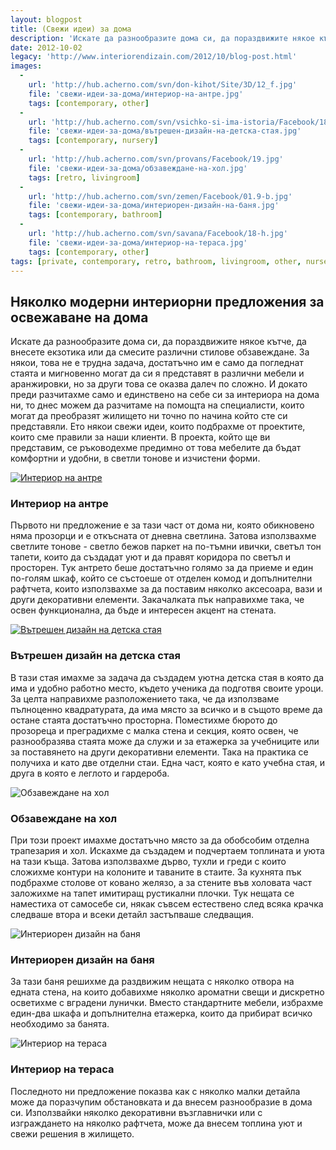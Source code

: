```yaml
---
layout: blogpost
title: (Свежи идеи) за дома
description: 'Искате да разнообразите дома си, да пораздвижите някое кътче, да внесете екзотика или да смесите различни стилове обзавеждане. И докато преди разчитахме само и единствено на себе си за интериора на дома ни, то днес можем да разчитаме на помощта на специалисти, които могат да преобразят жилището ни точно по начина който сте си представяли. Ето някои свежи идеи, които подбрахме от проектите, които сме правили за наши клиенти. '
date: 2012-10-02
legacy: 'http://www.interiorendizain.com/2012/10/blog-post.html'
images:
  -
    url: 'http://hub.acherno.com/svn/don-kihot/Site/3D/12_f.jpg'
    file: 'свежи-идеи-за-дома/интериор-на-антре.jpg'
    tags: [contemporary, other]
  -
    url: 'http://hub.acherno.com/svn/vsichko-si-ima-istoria/Facebook/18-d.png'
    file: 'свежи-идеи-за-дома/вътрешен-дизайн-на-детска-стая.jpg'
    tags: [contemporary, nursery]
  -
    url: 'http://hub.acherno.com/svn/provans/Facebook/19.jpg'
    file: 'свежи-идеи-за-дома/обзавеждане-на-хол.jpg'
    tags: [retro, livingroom]
  -
    url: 'http://hub.acherno.com/svn/zemen/Facebook/01.9-b.jpg'
    file: 'свежи-идеи-за-дома/интериорен-дизайн-на-баня.jpg'
    tags: [contemporary, bathroom]
  -
    url: 'http://hub.acherno.com/svn/savana/Facebook/18-h.jpg'
    file: 'свежи-идеи-за-дома/интериор-на-тераса.jpg'
    tags: [contemporary, other]
tags: [private, contemporary, retro, bathroom, livingroom, other, nursery]
---
```

## Няколко модерни **интериорни предложения** за освежаване на дома
Искате да разнообразите дома си, да пораздвижите някое кътче, да внесете екзотика или да смесите различни стилове обзавеждане. За някои, това не е трудна задача, достатъчно им е само да погледнат стаята и мигновенно могат да си я представят в различни мебели и аранжировки, но за други това се оказва далеч по сложно. И докато преди разчитахме само и единствено на себе си за интериора на дома ни, то днес можем да разчитаме на помощта на специалисти, които могат да преобразят жилището ни точно по начина който сте си представяли. Ето някои свежи идеи, които подбрахме от проектите, които сме правили за наши клиенти.
В проекта, който ще ви представим, се ръководехме предимно от това мебелите да бъдат комфортни и удобни, в светли тонове и изчистени форми.

[![Интериор на антре](свежи-идеи-за-дома/интериор-на-антре.jpg)](http://acherno.bg/интериорен-дизайн/апартамент/дон-кихот/обзавеждане.html)
### Интериор на **антре**

Първото ни предложение е за тази част от дома ни, която обикновено няма прозорци и е откъсната от дневна светлина. Затова използвахме светлите тонове - светло бежов паркет на по-тъмни ивички, светъл тон тапети, които да създадат уют и да правят коридора по светъл и просторен. Тук антрето беше достатъчно голямо за да приеме и един по-голям шкаф, който се състоеше от отделен комод и допълнителни рафтчета, които използвахме за да поставим няколко аксесоара, вази и други декоративни елементи. Закачалката пък направихме така, че освен функционална, да бъде и интересен акцент на стената.

[![Вътрешен дизайн на детска стая](свежи-идеи-за-дома/вътрешен-дизайн-на-детска-стая.jpg)](http://acherno.bg/интериорен-дизайн/апартамент/всичко-си-има-история/интериор.html)
### Вътрешен дизайн на **детска стая**

В тази стая имахме за задача да създадем уютна детска стая в която да има и удобно работно место, където ученика да подготвя своите уроци. За целта направихме разположението така, че да използваме пълноценно квадратурата, да има място за всичко и в същото време да остане стаята достатъчно просторна. Поместихме бюрото до прозореца и преградихме с малка стена и секция, която освен, че разнообразява стаята може да служи и за етажерка за учебниците или за поставянето на други декоративни елементи. Така на практика се получиха и като две отделни стаи. Една част, която е като учебна стая, и друга в която е леглото и гардероба.

![Обзавеждане на хол](свежи-идеи-за-дома/обзавеждане-на-хол.jpg)
### Обзавеждане на **хол**

При този проект имахме достатъчно място за да обобсобим отделна трапезария и хол. Искахме да създадем и подчертаем топлината и уюта на тази къща. Затова използвахме дърво, тухли и греди с които сложихме контури на колоните и таваните в стаите. За кухнята пък подбрахме столове от ковано желязо, а за стените във холовата част заложихме на тапет имитиращ рустикални плочки. Тук нещата се наместиха от самосебе си, някак съвсем естествено след всяка крачка следваше втора и всеки детайл застъпваше следващия.

![Интериорен дизайн на баня](свежи-идеи-за-дома/интериорен-дизайн-на-баня.jpg)
### Интериорен дизайн на **баня**

За тази баня решихме да раздвижим нещата с няколко отвора на едната стена, на които добавихме няколко ароматни свещи и дискретно осветихме с вградени лунички. Вместо стандартните мебели, избрахме един-два шкафа и допълнителна етажерка, които да прибират всичко необходимо за банята.

![Интериор на тераса](свежи-идеи-за-дома/интериор-на-тераса.jpg)
### Интериор на **тераса**

Последното ни предложение показва как с няколко малки детайла може да поразчупим обстановката и да внесем разнообразие в дома си. Използвайки няколко декоративни възглавнички или с изграждането на няколко рафтчета, може да внесем топлина уют и свежи решения в жилището.